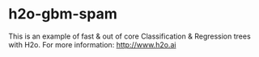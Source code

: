 # h2o-gbm-spam

This is an example of fast & out of core Classification & Regression trees with H2o.
For more information:
http://www.h2o.ai
